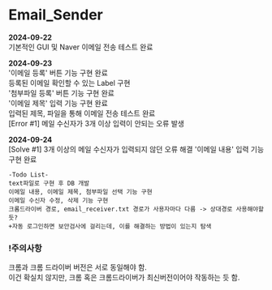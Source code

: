 # Email_Sender

**2024-09-22**  
기본적인 GUI 및 Naver 이메일 전송 테스트 완료

**2024-09-23**  
'이메일 등록' 버튼 기능 구현 완료  
등록된 이메일 확인할 수 있는 Label 구현  
'첨부파일 등록' 버튼 기능 구현 완료  
'이메일 제목' 입력 기능 구현 완료  
입력된 제목, 파일을 통해 이메일 전송 테스트 완료  
[Error #1] 메일 수신자가 3개 이상 입력이 안되는 오류 발생  

**2024-09-24**  
[Solve #1] 3개 이상의 메일 수신자가 입력되지 않던 오류 해결
'이메일 내용' 입력 기능 구현 완료

    -Todo List-  
    text파일로 구현 후 DB 개발  
    이메일 내용, 이메일 제목, 첨부파일 선택 기능 구현  
    이메일 수신자 수정, 삭제 기능 구현  
    크롬드라이버 경로, email_receiver.txt 경로가 사용자마다 다름 -> 상대경로 사용해야할듯?
    +자동 로그인하면 보안검사에 걸리는데, 이를 해결하는 방법이 있는지 탐색



### !주의사항  
크롬과 크롬 드라이버 버전은 서로 동일해야 함.  
이건 확실치 않지만, 크롬 혹은 크롬드라이버가 최신버전이어야 작동하는 듯 함.
